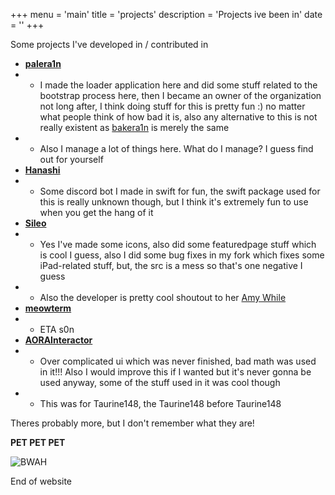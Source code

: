 +++
menu = 'main'
title = 'projects'
description = 'Projects ive been in'
date = ''
+++

Some projects I've developed in / contributed in

* **[palera1n](https://github.com/palera1n)**
* * I made the loader application here and did some stuff related to the bootstrap process here, then I became an owner of the organization not long after, I think doing stuff for this is pretty fun :) no matter what people think of how bad it is, also any alternative to this is not really existent as [bakera1n](https://kok3shidoll.web.app/bakera1n.html) is merely the same
* * Also I manage a lot of things here. What do I manage? I guess find out for yourself
* **[Hanashi](https://github.com/ssalggnikool/hanashi)**
* * Some discord bot I made in swift for fun, the swift package used for this is really unknown though, but I think it's extremely fun to use when you get the hang of it
* **[Sileo](https://github.com/Sileo/Sileo)**
* * Yes I've made some icons, also did some featuredpage stuff which is cool I guess, also I did some bug fixes in my fork which fixes some iPad-related stuff, but, the src is a mess so that's one negative I guess
* * Also the developer is pretty cool shoutout to her [Amy While](https://github.com/elihwyma)
* **[meowterm]()**
* * ETA s0n
* **[AORAInteractor](https://github.com/ssalggnikool/AORAInteractor)**
* * Over complicated ui which was never finished, bad math was used in it!!! Also I would improve this if I wanted but it's never gonna be used anyway, some of the stuff used in it was cool though
* * This was for Taurine148, the Taurine148 before Taurine148

Theres probably more, but I don't remember what they are!


**PET PET PET**

![BWAH](../images/bwah-pet.gif)

End of website